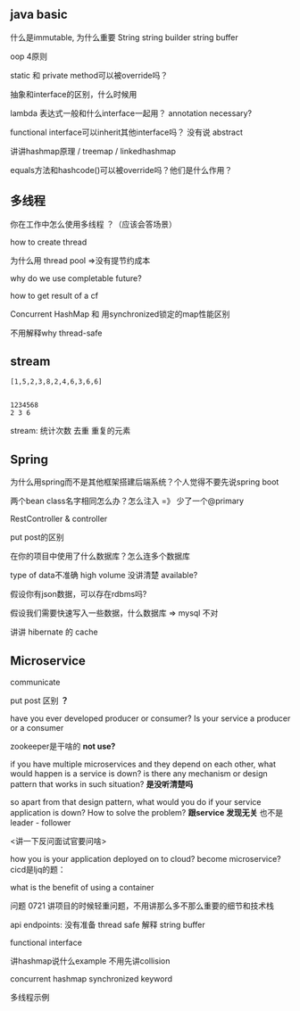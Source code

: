 

## java basic

什么是immutable, 为什么重要
String string builder string buffer

oop 4原则


static 和 private method可以被override吗？

抽象和interface的区别，什么时候用

lambda 表达式一般和什么interface一起用？ annotation  necessary?

functional interface可以inherit其他interface吗？  没有说 abstract 

讲讲hashmap原理 / treemap / linkedhashmap

equals方法和hashcode()可以被override吗？他们是什么作用？

## 多线程


你在工作中怎么使用多线程 ？（应该会答场景）

how to create thread

为什么用 thread pool =>没有提节约成本

why do we use completable future?

how to get result of a cf

Concurrent HashMap 和 用synchronized锁定的map性能区别

不用解释why thread-safe


## stream
```
[1,5,2,3,8,2,4,6,3,6,6]


1234568
2 3 6
```
stream: 统计次数
去重
重复的元素



## Spring

为什么用spring而不是其他框架搭建后端系统？个人觉得不要先说spring boot

两个bean  class名字相同怎么办？怎么注入 =》 少了一个@primary

RestController & controller

put post的区别


在你的项目中使用了什么数据库？怎么连多个数据库

type of data不准确  high volume 没讲清楚 available?


假设你有json数据，可以存在rdbms吗?

假设我们需要快速写入一些数据，什么数据库 => mysql 不对


讲讲 hibernate 的 cache



## Microservice

communicate

put post 区别  **？** 

have you ever developed producer or consumer? Is your service a producer or a consumer

zookeeper是干啥的   **not use?**

if you have multiple microservices and they depend on each other, what would happen is a service is down? is there any mechanism or design pattern that works in such situation?
**是没听清楚吗**

so apart from that design pattern, what would you do if your service application is down? How to solve the problem?  **跟service 发现无关**  也不是 leader - follower

<讲一下反问面试官要问啥>


how you is your application deployed on to cloud? become microservice?
cicd是ljq的题：

what is the benefit of using a container





问题 0721
讲项目的时候轻重问题，不用讲那么多不那么重要的细节和技术栈

api endpoints: 没有准备
thread safe 解释
string buffer

functional interface

讲hashmap说什么example
不用先讲collision

concurrent hashmap
synchronized keyword

多线程示例